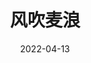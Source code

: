 ---
title: '风吹麦浪'
date: '2022-04-13'
price: '20.00'
theaters: ['北京大学百周年纪念讲堂']
seat: ['6-3']
remark: ['原声影片・中文字幕']
---